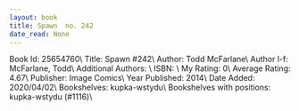 ```yaml
---
layout: book
title: Spawn  no. 242
date_read: None
---
```


Book Id: 25654760\ 
Title: Spawn #242\ 
Author: Todd McFarlane\ 
Author l-f: McFarlane, Todd\ 
Additional Authors: \ 
ISBN: \ 
My Rating: 0\ 
Average Rating: 4.67\ 
Publisher: Image Comics\ 
Year Published: 2014\ 
Date Added: 2020/04/02\ 
Bookshelves: kupka-wstydu\ 
Bookshelves with positions: kupka-wstydu (#1116)\ 

